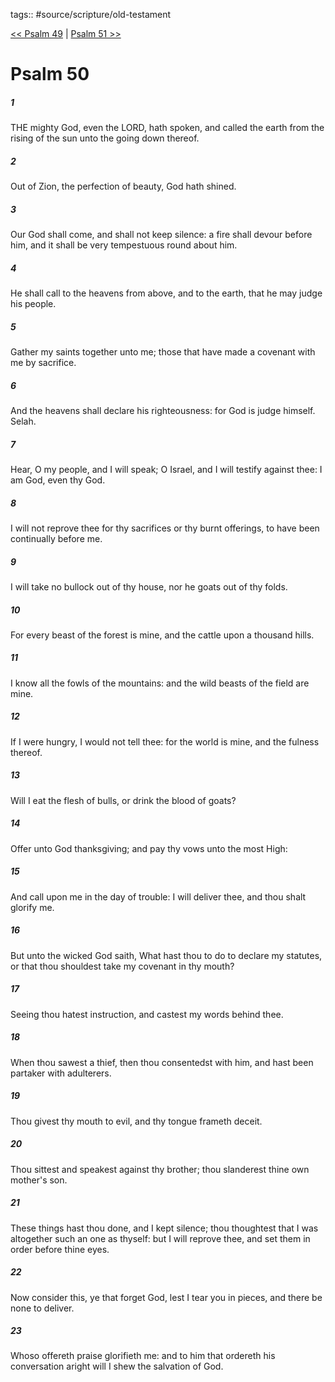 tags:: #source/scripture/old-testament

[<< Psalm 49](source/scripture/old-testament/19_Psalms/Psalm_49.md) | [Psalm 51 >>](source/scripture/old-testament/19_Psalms/Psalm_51.md)

# Psalm 50

##### 1

THE mighty God, even the LORD, hath spoken, and called the earth from the rising of the sun unto the going down thereof.

##### 2

Out of Zion, the perfection of beauty, God hath shined.

##### 3

Our God shall come, and shall not keep silence: a fire shall devour before him, and it shall be very tempestuous round about him.

##### 4

He shall call to the heavens from above, and to the earth, that he may judge his people.

##### 5

Gather my saints together unto me; those that have made a covenant with me by sacrifice.

##### 6

And the heavens shall declare his righteousness: for God is judge himself. Selah.

##### 7

Hear, O my people, and I will speak; O Israel, and I will testify against thee: I am God, even thy God.

##### 8

I will not reprove thee for thy sacrifices or thy burnt offerings, to have been continually before me.

##### 9

I will take no bullock out of thy house, nor he goats out of thy folds.

##### 10

For every beast of the forest is mine, and the cattle upon a thousand hills.

##### 11

I know all the fowls of the mountains: and the wild beasts of the field are mine.

##### 12

If I were hungry, I would not tell thee: for the world is mine, and the fulness thereof.

##### 13

Will I eat the flesh of bulls, or drink the blood of goats?

##### 14

Offer unto God thanksgiving; and pay thy vows unto the most High:

##### 15

And call upon me in the day of trouble: I will deliver thee, and thou shalt glorify me.

##### 16

But unto the wicked God saith, What hast thou to do to declare my statutes, or that thou shouldest take my covenant in thy mouth?

##### 17

Seeing thou hatest instruction, and castest my words behind thee.

##### 18

When thou sawest a thief, then thou consentedst with him, and hast been partaker with adulterers.

##### 19

Thou givest thy mouth to evil, and thy tongue frameth deceit.

##### 20

Thou sittest and speakest against thy brother; thou slanderest thine own mother's son.

##### 21

These things hast thou done, and I kept silence; thou thoughtest that I was altogether such an one as thyself: but I will reprove thee, and set them in order before thine eyes.

##### 22

Now consider this, ye that forget God, lest I tear you in pieces, and there be none to deliver.

##### 23

Whoso offereth praise glorifieth me: and to him that ordereth his conversation aright will I shew the salvation of God.
